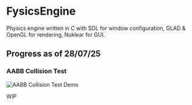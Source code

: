# FysicsEngine

Physics engine written in C with SDL for window configuration, GLAD & OpenGL for rendering, Nuklear for GUI.

## Progress as of 28/07/25
### AABB Collision Test

![AABB Collision Test Demo](https://raw.githubusercontent.com/patrykmrozek/FysicsEngine/main/docs/static/videos/fyAABB_testOverlap.gif)

WIP
